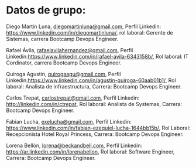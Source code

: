 Datos de grupo:
==============

Diego Martin Luna, diegomartinluna@gmail.com, Perfil Linkedin: https://www.linkedin.com/in/diegomartinluna/, rol laboral: Gerente de Sistemas, carrera Bootcamp Devops Engineer.

Rafael Ávila, rafaelavilahernandez@gmail.com, Perfil Linkedin:https://www.linkedin.com/in/rafael-avila-6343158b/, Rol laboral: IT Cordinator, carrera Bootcamp Devops Engineer.

Quiroga Agustin, quirogaagu@gmail.com, Perfil Linkedin:https://www.linkedin.com/in/agustin-quiroga-60aab01b1/, Rol laboral: Analista de infraestructura, Carrera: Bootcamp Devops Engineer.

Carlos Trepat, carlostrepat@gmail.com, Perfil Linkedin: http://linkedin.com/in/ctrepat, Rol laboral: Analista de Systemas, Carrera: Bootcamp Devops Engineer.

Fabian Lucha, exelucha@gmail.com, Perfil Linkedin: https://www.linkedin.com/in/fabian-ezequiel-lucha-1644bb15b/, Rol Laboral: Recepcionista Hotel Royal Princess, Carrera: Bootcamp Devops Engineer. 

Lorena Bellón, lorena@beckandbell.com, Perfil Linkedin: https://ar.linkedin.com/in/lorenabellon, Rol laboral: Software Engineer, Carrera: Bootcamp Devops Engineer.
